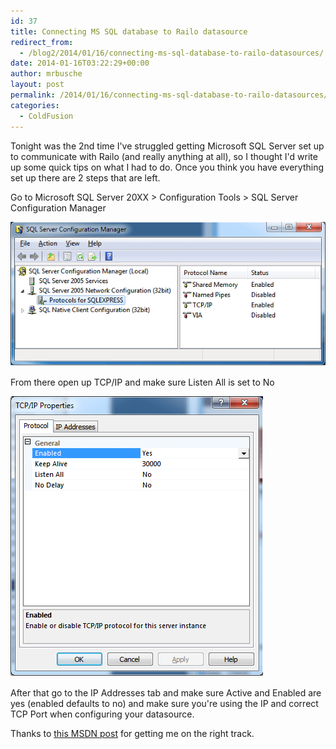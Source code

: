 ```yaml
---
id: 37
title: Connecting MS SQL database to Railo datasource
redirect_from:
  - /blog2/2014/01/16/connecting-ms-sql-database-to-railo-datasources/
date: 2014-01-16T03:22:29+00:00
author: mrbusche
layout: post
permalink: /2014/01/16/connecting-ms-sql-database-to-railo-datasources/
categories:
  - ColdFusion
---
```


Tonight was the 2nd time I've struggled getting Microsoft SQL Server set up to communicate with Railo (and really anything at all), so I thought I'd write up some quick tips on what I had to do. Once you think you have everything set up there are 2 steps that are left.

Go to Microsoft SQL Server 20XX > Configuration Tools > SQL Server Configuration Manager

 <img src="/images/2015/05/sqlconfig.png" alt="sqlconfig" />

From there open up TCP/IP and make sure Listen All is set to No

 <img src="/images/2015/05/tcpipproperties.png" alt="tcpipproperties" />

After that go to the IP Addresses tab and make sure Active and Enabled are yes (enabled defaults to no) and make sure you're using the IP and correct TCP Port when configuring your datasource.

Thanks to [this MSDN post](https://blogs.msdn.com/b/sqlblog/archive/2009/07/17/how-to-configure-sql-server-to-listen-on-different-ports-on-different-ip-addresses.aspx) for getting me on the right track.
